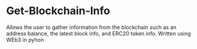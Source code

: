 # Get-Blockchain-Info
Allows the user to gather information from the blockchain such as an address balance, the latest block info, and ERC20 token info.
Written using WEb3 in pyhon
